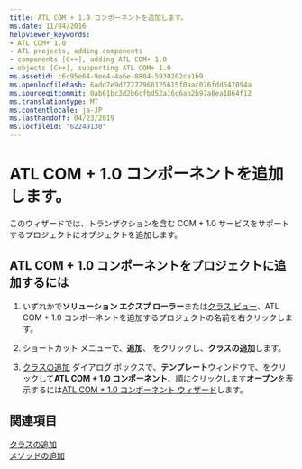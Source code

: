 ```yaml
---
title: ATL COM + 1.0 コンポーネントを追加します。
ms.date: 11/04/2016
helpviewer_keywords:
- ATL COM+ 1.0
- ATL projects, adding components
- components [C++], adding ATL COM+ 1.0
- objects [C++], supporting ATL COM+ 1.0
ms.assetid: c6c95e64-9ee4-4a6e-8804-5930202ce1b9
ms.openlocfilehash: 6add7e9d77272960125615f0aac076fdd547094a
ms.sourcegitcommit: 0ab61bc3d2b6cfbd52a16c6ab2b97a8ea1864f12
ms.translationtype: MT
ms.contentlocale: ja-JP
ms.lasthandoff: 04/23/2019
ms.locfileid: "62249130"
---
```

# <a name="adding-an-atl-com-10-component"></a>ATL COM + 1.0 コンポーネントを追加します。

このウィザードでは、トランザクションを含む COM + 1.0 サービスをサポートするプロジェクトにオブジェクトを追加します。

## <a name="to-add-an-atl-com-10-component-to-your-project"></a>ATL COM + 1.0 コンポーネントをプロジェクトに追加するには

1. いずれかで**ソリューション エクスプ ローラー**または[クラス ビュー](/visualstudio/ide/viewing-the-structure-of-code)、ATL COM + 1.0 コンポーネントを追加するプロジェクトの名前を右クリックします。

1. ショートカット メニューで、**追加**、 をクリックし、**クラスの追加**します。

1. [クラスの追加](../../ide/add-class-dialog-box.md) ダイアログ ボックスで、**テンプレート**ウィンドウで、をクリックして**ATL COM + 1.0 コンポーネント**、順にクリックします**オープン**を表示するには[ATL COM + 1.0 コンポーネント ウィザード](../../atl/reference/atl-com-plus-1-0-component-wizard.md)します。

## <a name="see-also"></a>関連項目

[クラスの追加](../../ide/adding-a-class-visual-cpp.md)<br/>
[メソッドの追加](../../ide/adding-a-method-visual-cpp.md)
